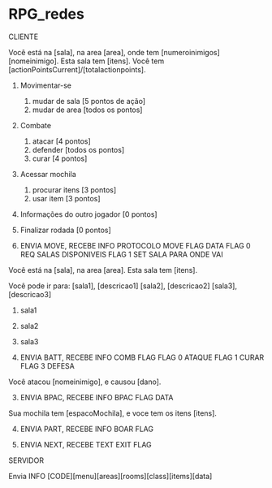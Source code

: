 # RPG_redes

CLIENTE

Você está na [sala], na area [area], onde tem [numeroinimigos] [nomeinimigo].
Esta sala tem [itens].
Você tem [actionPointsCurrent]/[totalactionpoints].

1. Movimentar-se
   1. mudar de sala [5 pontos de ação]
   2. mudar de area [todos os pontos]
2. Combate
   1. atacar [4 pontos]
   2. defender [todos os pontos]
   3. curar [4 pontos]
3. Acessar mochila
   1. procurar itens [3 pontos]
   2. usar item [3 pontos]
4. Informações do outro jogador [0 pontos]
5. Finalizar rodada [0 pontos]

6. ENVIA MOVE, RECEBE INFO
   PROTOCOLO
   MOVE FLAG DATA
   FLAG 0 REQ SALAS DISPONIVEIS
   FLAG 1 SET SALA PARA ONDE VAI

Você está na [sala], na area [area].
Esta sala tem [itens].

Você pode ir para:
[sala1], [descricao1]
[sala2], [descricao2]
[sala3], [descricao3]

1. sala1
2. sala2
3. sala3

4. ENVIA BATT, RECEBE INFO
   COMB FLAG
   FLAG 0 ATAQUE
   FLAG 1 CURAR
   FLAG 3 DEFESA

Você atacou [nomeinimigo], e causou [dano].

3. ENVIA BPAC, RECEBE INFO
   BPAC FLAG DATA

Sua mochila tem [espacoMochila], e voce tem os itens [itens].

4. ENVIA PART, RECEBE INFO
   BOAR FLAG

5. ENVIA NEXT, RECEBE TEXT
   EXIT FLAG

SERVIDOR

Envia INFO
[CODE][menu][areas][rooms][class][items][data]
